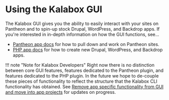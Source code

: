 Using the Kalabox GUI
=====================

The Kalabox GUI gives you the ability to easily interact with your sites on Pantheon
and to spin-up stock Drupal, WordPress, and Backdrop apps. If you're interested
in in-depth information on how the GUI functions, see...

- [Pantheon app docs](http://pantheon.kalabox.io) for how to pull down and work on Pantheon sites.
- [PHP app docs](http://php.kalabox.io) for how to create new Drupal, WordPress, and Backdrop apps.

!!! note "Note for Kalabox Developers"
    Right now there is no distinction between core GUI features, features dedicated
    to the Pantheon plugin, and features dedicated to the PHP plugin. In the future
    we hope to de-couple these pieces of functionality to reflect the structure that
    the Kalabox CLI functionality has obtained. See [Remove app specific functionality from GUI and move into app projects](https://github.com/kalabox/kalabox/issues/1393) for updates on progress.
